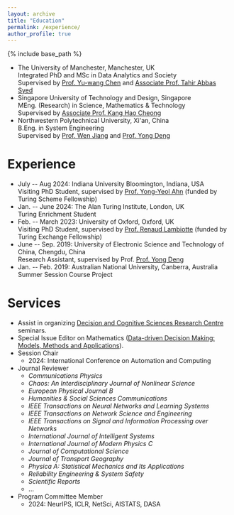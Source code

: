 ```yaml
---
layout: archive
title: "Education"
permalink: /experience/
author_profile: true
---
```


{% include base_path %}


- The University of Manchester, Manchester, UK<br>
  Integrated PhD and MSc in Data Analytics and Society<br>
  Supervised by [Prof. Yu-wang Chen](https://research.manchester.ac.uk/en/persons/yu-wang.chen) and [Associate Prof. Tahir Abbas Syed](https://research.manchester.ac.uk/en/persons/tahirabbas.syed)
- Singapore University of Technology and Design, Singapore<br>
  MEng. (Research) in Science, Mathematics & Technology<br>
  Supervised by [Associate Prof. Kang Hao Cheong](https://dr.ntu.edu.sg/cris/rp/rp02319)
- Northwestern Polytechnical University, Xi'an, China<br>
  B.Eng. in System Engineering<br>
  Supervised by [Prof. Wen Jiang](https://teacher.nwpu.edu.cn/en/jiangwen.html) and [Prof. Yong Deng](https://en.uestc.edu.cn/info/1074/3243.htm)


Experience
======
- July -- Aug 2024: Indiana University Bloomington, Indiana, USA<br>
  Visiting PhD Student, supervised by [Prof. Yong-Yeol Ahn](https://yongyeol.com/) (funded by Turing Scheme Fellowship)
- Jan. -- June 2024: The Alan Turing Institute, London, UK<br>
  Turing Enrichment Student
- Feb. -- March 2023: University of Oxford, Oxford, UK<br>
  Visiting PhD Student, supervised by [Prof. Renaud Lambiotte](https://www.maths.ox.ac.uk/people/renaud.lambiotte) (funded by Turing Exchange Fellowship)
- June -- Sep. 2019: University of Electronic Science and Technology of China, Chengdu, China<br>
  Research Assistant, supervised by Prof. [Prof. Yong Deng](https://en.uestc.edu.cn/info/1074/3243.htm)
- Jan. -- Feb. 2019: Australian National University, Canberra, Australia<br>
  Summer Session Course Project


Services
======
- Assist in organizing [Decision and Cognitive Sciences Research Centre](https://www.alliancembs.manchester.ac.uk/research/decision-and-cognitive-sciences-research-centre/) seminars.
- Special Issue Editor on Mathematics ([Data-driven Decision Making: Models, Methods and Applications](https://www.mdpi.com/journal/mathematics/special_issues/Data_Driven_Decis_Mak)).
- Session Chair
  * 2024: International Conference on Automation and Computing
- Journal Reviewer
  * *Communications Physics*
  * *Chaos: An Interdisciplinary Journal of Nonlinear Science*
  * *European Physical Journal B*
  * *Humanities & Social Sciences Communications*
  * *IEEE Transactions on Neural Networks and Learning Systems*
  * *IEEE Transactions on Network Science and Engineering*
  * *IEEE Transactions on Signal and Information Processing over Networks*
  * *International Journal of Intelligent Systems*
  * *International Journal of Modern Physics C*
  * *Journal of Computational Science*
  * *Journal of Transport Geography*
  * *Physica A: Statistical Mechanics and Its Applications*
  * *Reliability Engineering & System Safety*
  * *Scientific Reports*
  * ...
- Program Committee Member
  * 2024: NeurIPS, ICLR, NetSci, AISTATS, DASA
